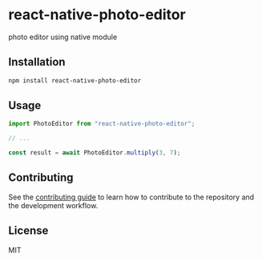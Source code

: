 # react-native-photo-editor

photo editor using native module

## Installation

```sh
npm install react-native-photo-editor
```

## Usage

```js
import PhotoEditor from "react-native-photo-editor";

// ...

const result = await PhotoEditor.multiply(3, 7);
```

## Contributing

See the [contributing guide](CONTRIBUTING.md) to learn how to contribute to the repository and the development workflow.

## License

MIT
